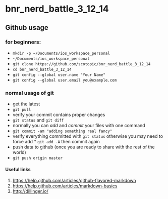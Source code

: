bnr_nerd_battle_3_12_14
=======================

## Github usage

### for beginners:
 * ```mkdir -p ~/Documents/ios_workspace_personal```
 * ```~/Documents/ios_workspace_personal```
 * ```git clone https://github.com/scotopic/bnr_nerd_battle_3_12_14```
 * ```cd bnr_nerd_battle_3_12_14```
 * ```git config --global user.name "Your Name"```
 * ```git config --global user.email you@example.com```

### normal usage of git
 * get the latest
  * ```git pull```
 * verify your commit contains proper changes
  * ```git status``` and ```git diff```
 * normally you can *add* and *commit* your files with one command
  * ```git commit -am "adding something real fancy"```
   * verify everything committed with ```git status``` otherwise you may need to force add
    * ```git add -A``` then commit again
 * push data to github (once you are ready to share with the rest of the world)
  * ```git push origin master```

#### Useful links
 1. https://help.github.com/articles/github-flavored-markdown
 2. https://help.github.com/articles/markdown-basics
 3. http://dillinger.io/



